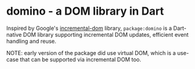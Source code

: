 # domino - a DOM library in Dart

Inspired by Google's [incremental-dom](http://google.github.io/incremental-dom/)
library, `package:domino` is a Dart-native DOM library supporting incremental DOM
updates, efficient event handling and reuse.

NOTE: early version of the package did use virtual DOM, which is a use-case that
can be supported via incremental DOM too.
